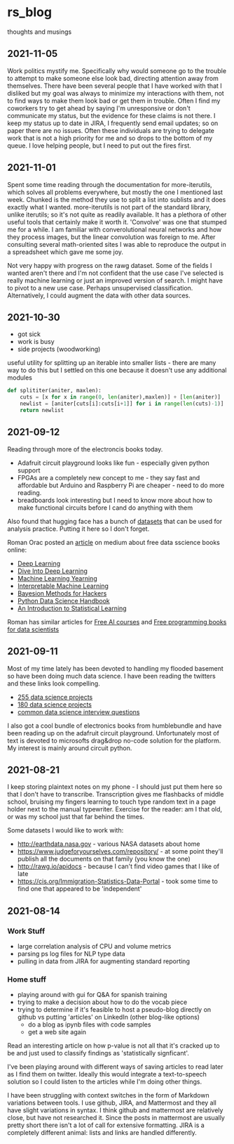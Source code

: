 # rs_blog
thoughts and musings
## __2021-11-05__ ##
Work politics mystify me.  Specifically why would someone go to the trouble to attempt to make someone else look bad, directing attention away from themselves. There have been several people that I have worked with that I disliked but my goal was always to minimize my interactions with them, not to find ways to make them look bad or get them in trouble.  Often I find my coworkers try to get ahead by saying I'm unresponsive or don't communicate my status, but the evidence for these claims is not there.  I keep my status up to date in JIRA, I frequently send email updates; so on paper there are no issues.  Often these individuals are trying to delegate work that is not a high priority for me and so drops to the bottom of my queue.  I love helping people, but I need to put out the fires first.  

## __2021-11-01__ ##
Spent some time reading through the documentation for more-iterutils, which solves all problems everywhere, but mostly the one I mentioned last week.  Chunked is the method they use to split a list into sublists and it does exactly what I wanted.  more-iterutils is not part of the standard library, unlike iterutils; so it's not quite as readily available. It has a plethora of other useful tools that certainly make it worth it.  'Convolve' was one that stumped me for a while.  I am familiar with converolutional neural networks and how they process images, but the linear convolution was foreign to me.  After consulting several math-oriented sites I was able to reproduce the output in a spreadsheet which gave me some joy.

Not very happy with progress on the rawg dataset.  Some of the fields I wanted aren't there and I'm not confident that the use case I've selected is really machine learning or just an improved version of search.  I might have to pivot to a new use case.  Perhaps unsupervised classification.  Alternatively, I could augment the data with other data sources.

## __2021-10-30__ ##
* got sick
* work is busy
* side projects (woodworking)

useful utility for splitting up an iterable into smaller lists - there are many way to do this but I settled on this one because it doesn't use any additional modules
```python
def splititer(aniter, maxlen):
    cuts = [x for x in range(0, len(aniter),maxlen)] + [len(aniter)]
    newlist = [aniter[cuts[i]:cuts[i+1]] for i in range(len(cuts)-1)]
    return newlist
```

## __2021-09-12__ ##
Reading through more of the electroncis books today.
- Adafruit circuit playground looks like fun - especially given python support
- FPGAs are a completely new concept to me - they say fast and affordable but Arduino and Raspberry Pi are cheaper - need to do more reading.
- breadboards look interesting but I need to know more about how to make functional circuits before I cand do anything with them

Also found that hugging face has a bunch of [datasets](https://huggingface.co/datasets ) that can be used for analysis practice. Putting it here so I don't forget.

Roman Orac posted an [article](https://towardsdatascience.com/7-free-ebooks-every-data-scientist-should-read-in-2020-32508ad704b7) on medium about free data sscience books online:
 - [Deep Learning](https://www.deeplearningbook.org/)
 - [Dive Into Deep Learning](https://d2l.ai/)
 - [Machine Learning Yearning](https://www.deeplearning.ai/machine-learning-yearning/)
 - [Interpretable Machine Learning](https://christophm.github.io/interpretable-ml-book/)
 - [Bayesion Methods for Hackers](https://github.com/CamDavidsonPilon/Probabilistic-Programming-and-Bayesian-Methods-for-Hackers)
 - [Python Data Science Handbook](https://jakevdp.github.io/PythonDataScienceHandbook/)
 - [An Introduction to Statistical Learning](http://faculty.marshall.usc.edu/gareth-james/ISL/)

Roman has similar articles for [Free AI courses](https://towardsdatascience.com/top-7-free-artificial-intelligence-courses-from-the-ivy-league-universities-7c951f787a55) and [Free programming books for data scientists](https://towardsdatascience.com/7-free-programming-books-every-data-scientist-should-read-in-2020-608c00d7cf3c)

## __2021-09-11__ ##
Most of my time lately has been devoted to handling my flooded basement so have been doing much data science.  I have been reading the twitters and these links look compelling.
- [255 data science projects](https://medium.com/coders-camp/130-python-projects-with-source-code-61f498591bb)
- [180 data science projects](https://medium.com/coders-camp/180-data-science-and-machine-learning-projects-with-python-6191bc7b9db9)
- [common data science interview questions](https://towardsdatascience.com/10-highly-probable-data-scientist-interview-questions-fd83f7414760)

I also got a cool bundle of electronics books from humblebundle and have been reading up on the adafruit circuit playground.  Unfortunately most of text is devoted to microsofts drag&drop no-code solution for the platform.  My interest is mainly around circuit python.

## __2021-08-21__ ##
I keep storing plaintext notes on my phone - I should just put them here so that I don't have to transcribe. Transcription gives me flashbacks of middle school, bruising my fingers learning to touch type random text in a page holder next to the manual typewriter.  Exercise for the reader: am I that old, or was my school just that far behind the times.

Some datasets I would like to work with:
- http://earthdata.nasa.gov - various NASA datasets about home
- https://www.judgeforyourselves.com/repository/ - at some point they'll publish all the documents on that family (you know the one)
- http://rawg.io/apidocs - because I can't find video games that I like of late
- https://cis.org/Immigration-Statistics-Data-Portal - took some time to find one that appeared to be 'independent'

## __2021-08-14__ ##
### Work Stuff
* large correlation analysis of CPU and volume metrics
* parsing ps log files for NLP type data
* pulling in data from JIRA for augmenting standard reporting

### Home stuff
* playing around with gui for Q&A for spanish training
* trying to make a decision about how to do the vocab piece
* trying to determine if it's feasible to host a pseudo-blog directly on github vs putting 'articles' on LinkedIn (other blog-like options)
  * do a blog as ipynb files with code samples
  * get a web site again

Read an interesting article on how p-value is not all that it's cracked up to be and just used to classify findings as 'statistically signficant'.  

I've been playing around with different ways of saving articles to read later as I find them on twitter.  Ideally this would integrate a text-to-speech solution so I could listen to the articles while I'm doing other things.

I have been struggling with context switches in the form of Markdown variations between tools.  I use github, JIRA, and Mattermost and they all have slight variations in syntax.  I think github and mattermost are relatively close, but have not researched it.  Since the posts in mattermost are usually pretty short there isn't a lot of call for extensive formatting.  JIRA is a completely different animal: lists and links are handled differently.

